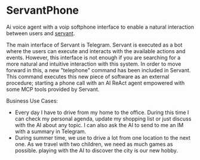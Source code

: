 # ServantPhone
Ai voice agent with a voip softphone interface to enable a natural interaction between users and [servant](https://github.com/ucpdh23/servant).

The main interface of Servant is Telegram. Servant is executed as a bot where the users can execute and interacts with the available actions and events.
However, this interface is not enough if you are searching for a more natural and intuitive interaction with this system. In order to move forward in this, a new "telephone" command has been included in Servant. This command executes this new piece of software as an external procedure; starting a phone call with an AI ReAct agent empowered with some MCP tools provided by Servant.

Business Use Cases:
- Every day I have to drive from my home to the office. During this time I can check my personal agenda, update my shopping list or just discuss with the AI about any topic. I can also ask the AI to send to me an IM with a summary in Telegram.
- During summer time, we use to drive a lot from one location to the next one. As we travel with two children, we need as much games as possible. playing with the AI to discover the city is our new hobby. 
